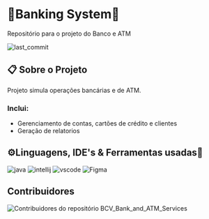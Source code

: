 # 🏦Banking System🏧

Repositório para o projeto do Banco e ATM

![last_commit](https://img.shields.io/github/last-commit/LiedsonDelgado/school_projects-UTA?color=03fc84)
    
## 📋 Sobre o Projeto

Projeto simula operações bancárias e de ATM.

### Inclui:
- Gerenciamento de contas, cartões de crédito e clientes
- Geração de relatorios

## ⚙️Linguagens, IDE's & Ferramentas usadas🔧

![java](https://img.shields.io/badge/java-%23ED8B00.svg?style=for-the-badge&logo=openjdk&logoColor=white)
![intellij](https://img.shields.io/badge/IntelliJIDEA-000000.svg?style=for-the-badge&logo=intellij-idea&logoColor=white)
![vscode](https://img.shields.io/badge/Visual%20Studio%20Code-0078d7.svg?style=for-the-badge&logo=visual-studio-code&logoColor=white)
![Figma](https://img.shields.io/badge/figma-%23F24E1E.svg?style=for-the-badge&logo=figma&logoColor=white)


## Contribuidores

<img src="https://contrib.rocks/image?repo=TiagoDongo/BCV_Bank_and_ATM_Services" alt="Contribuidores do repositório BCV_Bank_and_ATM_Services"/>
